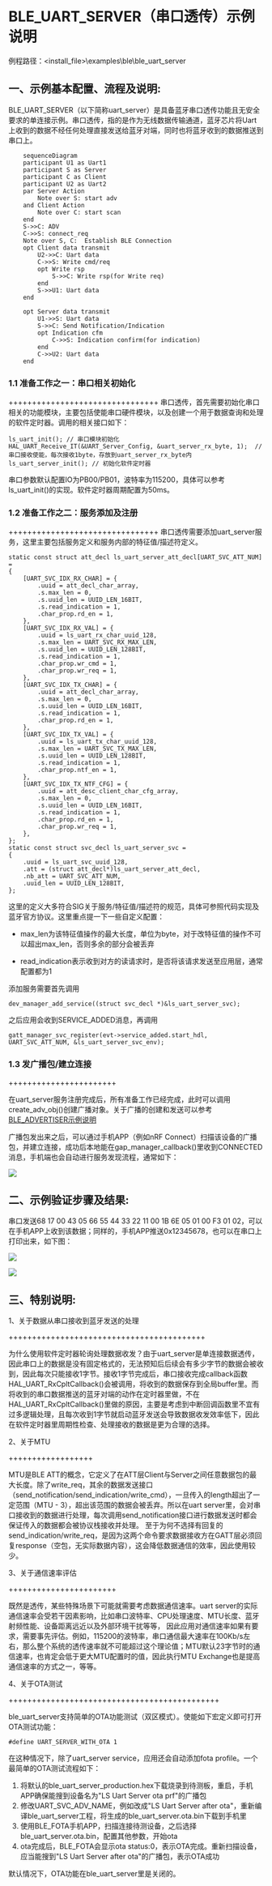 # BLE_UART_SERVER（串口透传）示例说明

例程路径：<install_file>\examples\ble\ble_uart_server

一、示例基本配置、流程及说明:
-----------------------------
BLE_UART_SERVER（以下简称uart_server）是具备蓝牙串口透传功能且无安全要求的单连接示例。串口透传，指的是作为无线数据传输通道，蓝牙芯片将Uart上收到的数据不经任何处理直接发送给蓝牙对端，同时也将蓝牙收到的数据推送到串口上。

``` {mermaid}
    sequenceDiagram
    participant U1 as Uart1
    participant S as Server
    participant C as Client
    participant U2 as Uart2
    par Server Action
    	Note over S: start adv
    and Client Action
    	Note over C: start scan
    end
    S->>C: ADV
    C->>S: connect_req
    Note over S, C:  Establish BLE Connection
    opt Client data transmit
        U2->>C: Uart data
        C->>S: Write cmd/req
        opt Write rsp
            S->>C: Write rsp(for Write req)
        end
        S->>U1: Uart data
    end

    opt Server data transmit
        U1->>S: Uart data
        S->>C: Send Notification/Indication
        opt Indication cfm
            C->>S: Indication confirm(for indication)
        end
        C->>U2: Uart data
    end
```

### 1.1 准备工作之一：串口相关初始化

++++++++++++++++++++++++++++++++
串口透传，首先需要初始化串口相关的功能模块，主要包括使能串口硬件模块，以及创建一个用于数据查询和处理的软件定时器。调用的相关接口如下：

    ls_uart_init(); // 串口模块初始化
    HAL_UART_Receive_IT(&UART_Server_Config, &uart_server_rx_byte, 1);  // 串口接收使能，每次接收1byte，存放到uart_server_rx_byte内
    ls_uart_server_init(); // 初始化软件定时器

串口参数默认配置IO为PB00/PB01，波特率为115200，具体可以参考ls_uart_init()的实现。软件定时器周期配置为50ms。

### 1.2 准备工作之二：服务添加及注册

++++++++++++++++++++++++++++++++
串口透传需要添加uart_server服务，这里主要包括服务定义和服务内部的特征值/描述符定义。

    static const struct att_decl ls_uart_server_att_decl[UART_SVC_ATT_NUM] =
    {
        [UART_SVC_IDX_RX_CHAR] = {
            .uuid = att_decl_char_array,
            .s.max_len = 0,
            .s.uuid_len = UUID_LEN_16BIT,
            .s.read_indication = 1,   
            .char_prop.rd_en = 1,
        },
        [UART_SVC_IDX_RX_VAL] = {
            .uuid = ls_uart_rx_char_uuid_128,
            .s.max_len = UART_SVC_RX_MAX_LEN,
            .s.uuid_len = UUID_LEN_128BIT,
            .s.read_indication = 1,
            .char_prop.wr_cmd = 1,
            .char_prop.wr_req = 1,
        },
        [UART_SVC_IDX_TX_CHAR] = {
            .uuid = att_decl_char_array,
            .s.max_len = 0,
            .s.uuid_len = UUID_LEN_16BIT,
            .s.read_indication = 1,
            .char_prop.rd_en = 1, 
        },
        [UART_SVC_IDX_TX_VAL] = {
            .uuid = ls_uart_tx_char_uuid_128,
            .s.max_len = UART_SVC_TX_MAX_LEN,
            .s.uuid_len = UUID_LEN_128BIT,
            .s.read_indication = 1,
            .char_prop.ntf_en = 1,
        },
        [UART_SVC_IDX_TX_NTF_CFG] = {
            .uuid = att_desc_client_char_cfg_array,
            .s.max_len = 0,
            .s.uuid_len = UUID_LEN_16BIT,
            .s.read_indication = 1,
            .char_prop.rd_en = 1,
            .char_prop.wr_req = 1,
        },
    };
    static const struct svc_decl ls_uart_server_svc =
    {
        .uuid = ls_uart_svc_uuid_128,
        .att = (struct att_decl*)ls_uart_server_att_decl,
        .nb_att = UART_SVC_ATT_NUM,
        .uuid_len = UUID_LEN_128BIT,
    };

这里的定义大多符合SIG关于服务/特征值/描述符的规范，具体可参照代码实现及蓝牙官方协议。这里重点提一下一些自定义配置：

- max_len为该特征值操作的最大长度，单位为byte，对于改特征值的操作不可以超出max_len，否则多余的部分会被丢弃

- read_indication表示收到对方的读请求时，是否将该请求发送至应用层，通常配置都为1

添加服务需要首先调用

    dev_manager_add_service((struct svc_decl *)&ls_uart_server_svc);

之后应用会收到SERVICE_ADDED消息，再调用

    gatt_manager_svc_register(evt->service_added.start_hdl, UART_SVC_ATT_NUM, &ls_uart_server_svc_env);

### 1.3 发广播包/建立连接

+++++++++++++++++++++++

在uart_server服务注册完成后，所有准备工作已经完成，此时可以调用create_adv_obj()创建广播对象。关于广播的创建和发送可以参考[BLE_ADVERTISER示例说明](./ble_advertiser.md) 

广播包发出来之后，可以通过手机APP（例如nRF Connect）扫描该设备的广播包，并建立连接，成功后本地能在gap_manager_callback()里收到CONNECTED消息，手机端也会自动进行服务发现流程，通常如下：

![](../../pics/nRF_Connect_connection_screen_capture.png)

二、示例验证步骤及结果:
-------------------------
串口发送68 17 00 43 05 66 55 44 33 22 11 00 1B 6E 05 01 00 F3 01 02，可以在手机APP上收到该数据；同样的，手机APP推送0x12345678，也可以在串口上打印出来，如下图：

![](../../pics/nRF_Connect_rx_tx_result.png)

![](../../pics/SSCom_rx_tx_result.png)

三、特别说明:
-------------------------

1、关于数据从串口接收到蓝牙发送的处理

++++++++++++++++++++++++++++++++++++++++++

为什么使用软件定时器轮询处理数据收发？由于uart_server是单连接数据透传，因此串口上的数据是没有固定格式的，无法预知后后续会有多少字节的数据会被收到，因此每次只能接收1字节。接收1字节完成后，串口接收完成callback函数HAL_UART_RxCpltCallback()会被调用，将收到的数据保存到全局buffer里。而将收到的串口数据推送的蓝牙对端的动作在定时器里做，不在HAL_UART_RxCpltCallback()里做的原因，主要是考虑到中断回调函数里不宜有过多逻辑处理，且每次收到1字节就启动蓝牙发送会导致数据收发效率低下，因此在软件定时器里周期性检查、处理接收的数据是更为合理的选择。

2、关于MTU

++++++++++++++++++

MTU是BLE ATT的概念，它定义了在ATT层Client与Server之间任意数据包的最大长度。除了write_req，其余的数据发送接口（send_notification/send_indication/write_cmd），一旦传入的length超出了一定范围（MTU - 3），超出该范围的数据会被丢弃。所以在uart server里，会对串口接收到的数据进行处理，每次调用send_notification接口进行数据发送时都会保证传入的数据都会被协议栈接收并处理。
至于为何不选择有回复的send_indication/write_req，是因为这两个命令要求数据接收方在GATT层必须回复response（空包，无实际数据内容），这会降低数据通信的效率，因此使用较少。

3、关于通信速率评估

+++++++++++++++++++++++

既然是透传，某些特殊场景下可能就需要考虑数据通信速率。uart server的实际通信速率会受若干因素影响，比如串口波特率、CPU处理速度、MTU长度、蓝牙射频性能、设备距离远近以及外部环境干扰等等，
因此应用对通信速率如果有要求，需要事先评估。例如，115200的波特率，串口通信最大速率在100Kb/s左右，那么整个系统的透传速率就不可能超过这个理论值；MTU默认23字节时的通信速率，也肯定会低于更大MTU配置时的值，因此执行MTU Exchange也是提高通信速率的方式之一，等等。

4、关于OTA测试

+++++++++++++++++++++++++++++++++++++++++++++

ble_uart_server支持简单的OTA功能测试（双区模式）。使能如下宏定义即可打开OTA测试功能：

```
#define UART_SERVER_WITH_OTA 1
```

在这种情况下，除了uart_server service，应用还会自动添加fota profile。一个最简单的OTA测试流程如下：

1. 将默认的ble_uart_server_production.hex下载烧录到待测板，重启，手机APP确保能搜到设备名为"LS Uart Server ota prf"的广播包
2. 修改UART_SVC_ADV_NAME，例如改成"LS Uart Server after ota"，重新编译ble_uart_server工程，将生成的ble_uart_server.ota.bin下载到手机里
3. 使用BLE_FOTA手机APP，扫描连接待测设备，之后选择ble_uart_server.ota.bin，配置其他参数，开始ota
4. ota完成后，BLE_FOTA会显示ota status:0，表示OTA完成。重新扫描设备，应当能搜到"LS Uart Server after ota"的广播包，表示OTA成功

默认情况下，OTA功能在ble_uart_server里是关闭的。